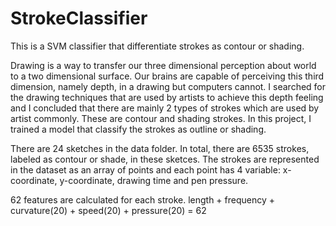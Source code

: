 # StrokeClassifier
This is a SVM classifier that differentiate strokes as contour or shading.

Drawing is a way to transfer our three dimensional perception about world to a two
dimensional surface. Our brains are capable of perceiving this third dimension, namely depth,
in a drawing but computers cannot. I searched for the drawing techniques that are used by
artists to achieve this depth feeling and I concluded that there are mainly 2 types of strokes
which are used by artist commonly. These are contour and shading strokes. In this project, I
trained a model that classify the strokes as outline or shading.

There are 24 sketches in the data folder. In total, there are 6535 strokes, labeled as contour or shade,  in these sketces.
The strokes are represented in the dataset as an array of points and each point has 4 variable: x-coordinate, y-coordinate, drawing
time and pen pressure.

62 features are calculated for each stroke. 
length + frequency + curvature(20) + speed(20) + pressure(20) = 62
